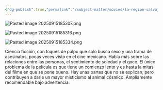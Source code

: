 ```yaml
---
{"dg-publish":true,"permalink":"/subject-matter/movies/la-region-salvaje/"}
---
```


![Pasted image 20250915185307.png](/img/user/Images/Pasted%20image%2020250915185307.png)

![Pasted image 20250915185316.png](/img/user/Images/Pasted%20image%2020250915185316.png)

![Pasted image 20250915185334.png](/img/user/Images/Pasted%20image%2020250915185334.png)

Ciencia ficción, con toques de pulpo que solo busca sexo y una trama de asesinatos, pocas veces visto en el cine mexicano. Habla más sobre las relaciones entre las personas, el sentimiento de soledad y el goce. 
El único problema de la película es que tiene un comienzo lento y es hasta la mitas del filme en que se pone bueno. Hay unas partes que no se explican, pero contribuyen a darle un mayor misticismo al animal cósmico. Ampliamente recomendable bajo advertencia.